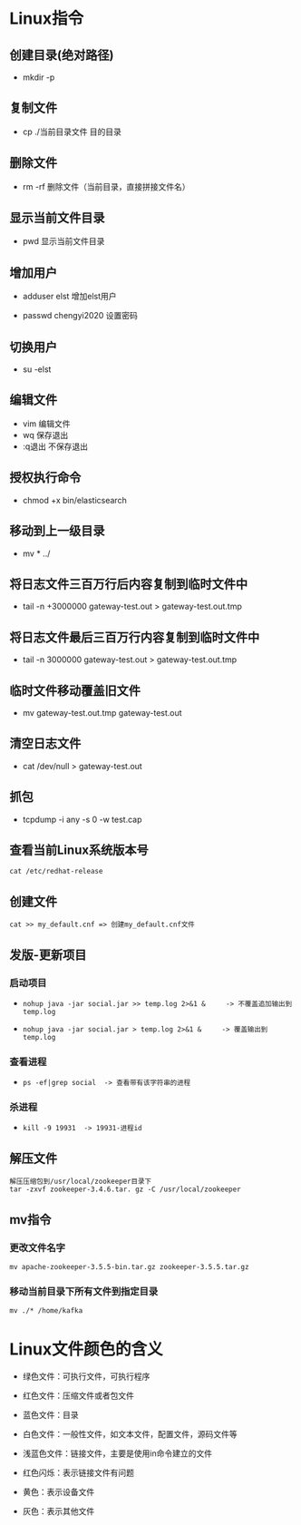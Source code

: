 

# Linux指令

## 创建目录(绝对路径)

* mkdir -p

## 复制文件

* cp ./当前目录文件  目的目录

## 删除文件

* rm -rf 删除文件（当前目录，直接拼接文件名）

## 显示当前文件目录

* pwd 显示当前文件目录

## 增加用户

* adduser elst  增加elst用户

* passwd chengyi2020  设置密码

  

## 切换用户

* su -elst

## 编辑文件

* vim 编辑文件
* wq 保存退出
* :q退出 不保存退出

## 授权执行命令

* chmod +x bin/elasticsearch 

## 移动到上一级目录

* mv * ../

## 将日志文件三百万行后内容复制到临时文件中

* tail -n +3000000 gateway-test.out > gateway-test.out.tmp

## 将日志文件最后三百万行内容复制到临时文件中

* tail -n 3000000 gateway-test.out > gateway-test.out.tmp

## 临时文件移动覆盖旧文件

* mv gateway-test.out.tmp gateway-test.out

## 清空日志文件

* cat /dev/null > gateway-test.out

## 抓包

* tcpdump -i any -s 0 -w test.cap

## 查看当前Linux系统版本号

```linux
cat /etc/redhat-release
```

## 创建文件

```
cat >> my_default.cnf => 创建my_default.cnf文件
```

## 发版-更新项目

### 启动项目

* ```
  nohup java -jar social.jar >> temp.log 2>&1 &     -> 不覆盖追加输出到temp.log
  ```

* ```
  nohup java -jar social.jar > temp.log 2>&1 &     -> 覆盖输出到temp.log
  ```

### 查看进程

* ```
  ps -ef|grep social  -> 查看带有该字符串的进程
  ```

### 杀进程

* ```
  kill -9 19931  -> 19931-进程id
  ```


## 解压文件

```
解压压缩包到/usr/local/zookeeper目录下
tar -zxvf zookeeper-3.4.6.tar. gz -C /usr/local/zookeeper
```

## mv指令

### 更改文件名字

```
mv apache-zookeeper-3.5.5-bin.tar.gz zookeeper-3.5.5.tar.gz
```

### 移动当前目录下所有文件到指定目录

```
mv ./* /home/kafka
```



# Linux文件颜色的含义

* 绿色文件：可执行文件，可执行程序

* 红色文件：压缩文件或者包文件

* 蓝色文件：目录

* 白色文件：一般性文件，如文本文件，配置文件，源码文件等

* 浅蓝色文件：链接文件，主要是使用in命令建立的文件

* 红色闪烁：表示链接文件有问题

* 黄色：表示设备文件

* 灰色：表示其他文件

